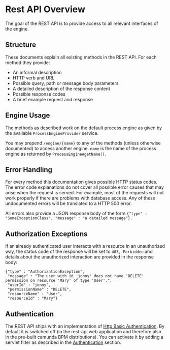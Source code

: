 Rest API Overview
==================

The goal of the REST API is to provide access to all relevant interfaces of the engine.


Structure
--------------

These documents explain all existing methods in the REST API. For each method they provide:

* An informal description
* HTTP verb and URL
* Possible query, path or message body parameters
* A detailed description of the response content
* Possible response codes
* A brief example request and response


Engine Usage
--------------

The methods as described work on the default process engine as given by the available `ProcessEngineProvider` service.

You may prepend `/engine/{name}` to any of the methods (unless otherwise documented) to access another engine. `name` is the name of the process engine as returned by `ProcessEngine#getName()`.


Error Handling
--------------

For every method this documentation gives possible HTTP status codes. The error code explanations do not cover all possible error causes that may arise when the request is served. For example, most of the requests will not work properly if there are problems with database access. Any of these undocumented errors will be translated to a HTTP 500 error.

All errors also provide a JSON response body of the form `{"type" : "SomeExceptionClass", "message" : "a detailed message"}.`

Authorization Exceptions
------------------------

If an already authenticated user interacts with a resource in an unauthorized way, the status code of the response will be set to `403, Forbidden` and details about the unauthorized interaction are provided in the response body:

    {"type" : "AuthorizationException", 
     "message" : "The user with id 'jonny' does not have 'DELETE' permission on resource 'Mary' of type 'User'.",
     "userId" : "jonny",
     "permissionName" : "DELETE",
     "resourceName" : "User",
     "resourceId" : "Mary"}

Authentication
--------------

The REST API ships with an implementation of [Http Basic Authentication](http://en.wikipedia.org/wiki/Basic_access_authentication). By default it is switched off (in the rest-api web application and therefore also in the pre-built camunda BPM distributions). You can activate it by adding a servlet filter as described in the [Authentication](#!/overview/authentication) section.
